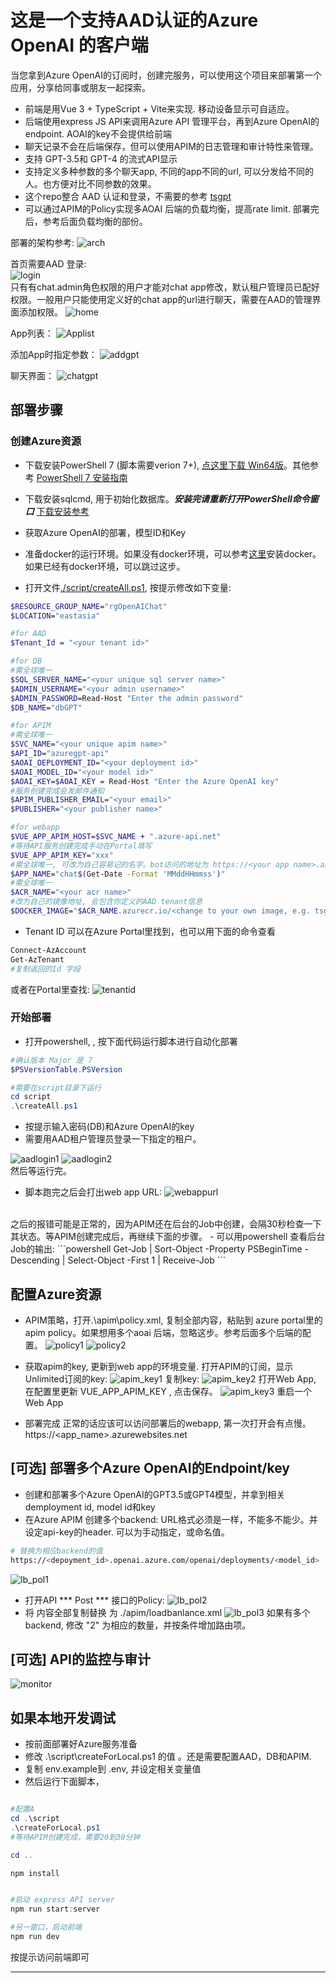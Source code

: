 
# 这是一个支持AAD认证的Azure OpenAI 的客户端
当您拿到Azure OpenAI的订阅时，创建完服务，可以使用这个项目来部署第一个应用，分享给同事或朋友一起探索。<br/>


- 前端是用Vue 3 + TypeScript + Vite来实现. 移动设备显示可自适应。<br/>
- 后端使用express JS API来调用Azure API 管理平台，再到Azure OpenAI的endpoint. AOAI的key不会提供给前端<br/>
- 聊天记录不会在后端保存，但可以使用APIM的日志管理和审计特性来管理。
- 支持 GPT-3.5和 GPT-4 的流式API显示
- 支持定义多种参数的多个聊天app, 不同的app不同的url, 可以分发给不同的人。也方便对比不同参数的效果。
- 这个repo整合 AAD 认证和登录，不需要的参考 [tsgpt](https://github.com/radezheng/tsgpt)
- 可以通过APIM的Policy实现多AOAI 后端的负载均衡，提高rate limit. 部署完后，参考后面负载均衡的部份。

部署的架构参考:
![arch](./images/EnterpriseAOAI-Architecture.png)

首页需要AAD 登录:<br/>
![login](./images/loginpage.png)
<br/>只有有chat.admin角色权限的用户才能对chat app修改，默认租户管理员已配好权限。一般用户只能使用定义好的chat app的url进行聊天，需要在AAD的管理界面添加权限。
![home](./images/chatadmin.png)

App列表：
![Applist](./images/applist.png)

添加App时指定参数：
![addgpt](./images/addgpt.png)

聊天界面：
![chatgpt](./images/chatgpt.png)

## 部署步骤
### 创建Azure资源
- 下载安装PowerShell 7 (脚本需要verion 7+), [点这里下载 Win64版](https://github.com/PowerShell/PowerShell/releases/download/v7.3.4/PowerShell-7.3.4-win-x64.msi)。其他参考 [PowerShell 7 安装指南](https://docs.microsoft.com/zh-cn/powershell/scripting/install/installing-powershell?view=powershell-7.1)

- 下载安装sqlcmd, 用于初始化数据库。***安装完请重新打开PowerShell命令窗口*** [下载安装参考](https://learn.microsoft.com/zh-cn/sql/tools/sqlcmd/sqlcmd-utility?view=sql-server-ver16)

- 获取Azure OpenAI的部署，模型ID和Key

- 准备docker的运行环境。如果没有docker环境，可以参考[这里](https://docs.docker.com/get-docker/)安装docker。如果已经有docker环境，可以跳过这步。

- 打开文件[./script/createAll.ps1](./script/createAll.ps1), 按提示修改如下变量:

```bash
$RESOURCE_GROUP_NAME="rgOpenAIChat"
$LOCATION="eastasia"

#for AAD
$Tenant_Id = "<your tenant id>"

#for DB
#需全球唯一
$SQL_SERVER_NAME="<your unique sql server name>"
$ADMIN_USERNAME="<your admin username>"
$ADMIN_PASSWORD=Read-Host "Enter the admin password"
$DB_NAME="dbGPT"

#for APIM
#需全球唯一
$SVC_NAME="<your unique apim name>"
$API_ID="azuregpt-api"
$AOAI_DEPLOYMENT_ID="<your deployment id>"
$AOAI_MODEL_ID="<your model id>"
$AOAI_KEY=$AOAI_KEY = Read-Host "Enter the Azure OpenAI key"
#服务创建完成会发邮件通知
$APIM_PUBLISHER_EMAIL="<your email>"
$PUBLISHER="<your publisher name>"

#for webapp
$VUE_APP_APIM_HOST=$SVC_NAME + ".azure-api.net"
#等待API服务创建完成手动在Portal填写
$VUE_APP_APIM_KEY="xxx"
#需全球唯一, 可改为自己容易记的名字。bot访问的地址为 https://<your app name>.azurewebsites.net
$APP_NAME="chat$(Get-Date -Format 'MMddHHmmss')"
#需全球唯一
$ACR_NAME="<your acr name>"
#改为自己的镜像地址, 会包含你定义的AAD tenant信息
$DOCKER_IMAGE="$ACR_NAME.azurecr.io/<change to your own image, e.g. tsgptAAD:basic>"

```
- Tenant ID 可以在Azure Portal里找到，也可以用下面的命令查看
```powershell
Connect-AzAccount
Get-AzTenant
#复制返回的Id 字段
```
或者在Portal里查找:
![tenantid](./images/TenantId.png)

### 开始部署
- 打开powershell, , 按下面代码运行脚本进行自动化部署
```powershell
#确认版本 Major 是 7
$PSVersionTable.PSVersion

#需要在script目录下运行
cd script
.\createAll.ps1
```
- 按提示输入密码(DB)和Azure OpenAI的key
- 需要用AAD租户管理员登录一下指定的租户。<br/>

![aadlogin1](./images/aadlogin1.png)
![aadlogin2](./images/aadlogin2.png)
<br/>然后等运行完。
- 脚本跑完之后会打出web app URL:
![webappurl](./images/deploy_finished.png)
<br/>
之后的报错可能是正常的，因为APIM还在后台的Job中创建，会隔30秒检查一下其状态。等APIM创建完成后，再继续下面的步骤。
- 可以用powershell 查看后台Job的输出:
```powershell
Get-Job | Sort-Object -Property PSBeginTime -Descending | Select-Object -First 1 | Receive-Job
```

## 配置Azure资源
 - APIM策略，打开.\apim\policy.xml, 复制全部内容，粘贴到 azure portal里的apim policy。如果想用多个aoai 后端，忽略这步。参考后面多个后端的配置。
 ![policy1](./images/apipolicy1.png)
 ![policy2](./images/apim_policy_2.png)

 - 获取apim的key, 更新到web app的环境变量.
 打开APIM的订阅，显示Unlimited订阅的key:
 ![apim_key1](./images/apim_key1.png)
 复制key:
 ![apim_key2](./images/apim_key2.png)
 打开Web App, 在配置里更新 VUE_APP_APIM_KEY , 点击保存。
 ![apim_key3](./images/apim_key3.png)
 重启一个Web App

 - 部署完成
 正常的话应该可以访问部署后的webapp, 第一次打开会有点慢。
 https://<app_name>.azurewebsites.net
 

## [可选] 部署多个Azure OpenAI的Endpoint/key
- 创建和部署多个Azure OpenAI的GPT3.5或GPT4模型，并拿到相关demployment id, model id和key
- 在Azure APIM 创建多个backend:
URL格式必须是一样，不能多不能少。并设定api-key的header. 可以为手动指定，或命名值。
```bash
# 替换为相应backend的值 
https://<depoyment_id>.openai.azure.com/openai/deployments/<model_id>  
```
![lb_pol1](./images/lb_policy_0.png)
- 打开API *** Post *** 接口的Policy:
![lb_pol2](./images/lb_policy_1.png)
- 将 内容全部复制替换 为 ./apim/loadbanlance.xml
![lb_pol3](./images/lb_policy_2.png)
如果有多个backend, 修改 "2" 为相应的数量，并按条件增加路由项。
## [可选] API的监控与审计
![monitor](./images/apim_monitor.png)

## 如果本地开发调试
- 按前面部署好Azure服务准备
- 修改 .\script\createForLocal.ps1 的值 。还是需要配置AAD，DB和APIM.
- 复制 env.example到 .env, 并设定相关变量值
- 然后运行下面脚本，
```powershell

#配置A
cd .\script
.\createForLocal.ps1
#等待APIM创建完成，需要20到30分钟

cd ..

npm install


#启动 express API server
npm run start:server

#另一窗口，启动前端
npm run dev
```
按提示访问前端即可

--- 


